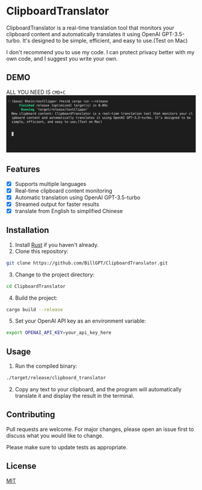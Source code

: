 # ClipboardTranslator

ClipboardTranslator is a real-time translation tool that monitors your clipboard content and automatically translates it using OpenAI GPT-3.5-turbo. It's designed to be simple, efficient, and easy to use.(Test on Mac)

I don't recommend you to use my code. I can protect privacy better with my own code, and I suggest you write your own.

## DEMO
ALL YOU NEED IS `CMD+C`
![](https://github.com/BillGPT/ClipboardTranslator/blob/main/demo2.gif)

## Features
- [x] Supports multiple languages
- [x] Real-time clipboard content monitoring
- [x] Automatic translation using OpenAI GPT-3.5-turbo
- [x] Streamed output for faster results
- [x] translate from English to simplified Chinese
## Installation

1. Install [Rust](https://www.rust-lang.org/tools/install) if you haven't already.
2. Clone this repository:

```bash
git clone https://github.com/BillGPT/ClipboardTranslator.git
```

3. Change to the project directory:

```bash
cd ClipboardTranslator
```

4. Build the project:

```bash
cargo build --release
```

5. Set your OpenAI API key as an environment variable:

```bash
export OPENAI_API_KEY=your_api_key_here
```

## Usage

1. Run the compiled binary:

```bash
./target/release/clipboard_translator
```

2. Copy any text to your clipboard, and the program will automatically translate it and display the result in the terminal.

## Contributing

Pull requests are welcome. For major changes, please open an issue first to discuss what you would like to change.

Please make sure to update tests as appropriate.

## License

[MIT](https://choosealicense.com/licenses/mit/)
